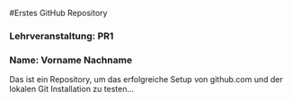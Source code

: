 #Erstes GitHub Repository
### Lehrveranstaltung: PR1
### Name: Vorname Nachname
Das ist ein Repository, um das erfolgreiche Setup von github.com und der lokalen Git Installation zu 
testen...